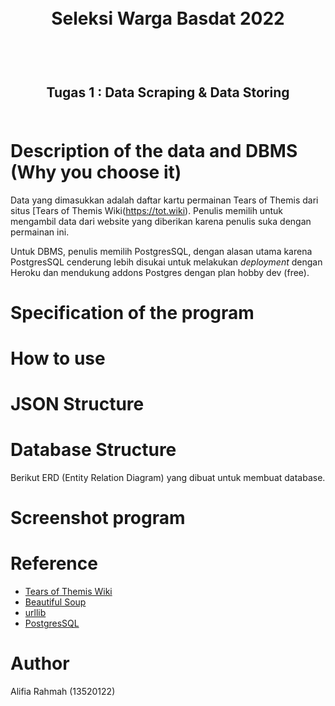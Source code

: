 <h1 align="center">
  <br>
  Seleksi Warga Basdat 2022
  <br>
  <br>
</h1>

<h2 align="center">
  <br>
  Tugas 1 : Data Scraping & Data Storing
  <br>
  <br>
</h2>

# Description of the data and DBMS (Why you choose it)
Data yang dimasukkan adalah daftar kartu permainan Tears of Themis dari situs [Tears of Themis Wiki(https://tot.wiki). Penulis memilih untuk mengambil data dari website yang diberikan karena penulis suka dengan permainan ini.

Untuk DBMS, penulis memilih PostgresSQL, dengan alasan utama karena PostgresSQL cenderung lebih disukai untuk melakukan *deployment* dengan Heroku dan mendukung addons Postgres dengan plan hobby dev (free).

# Specification of the program

# How to use

# JSON Structure

# Database Structure
Berikut ERD (Entity Relation Diagram) yang dibuat untuk membuat database.

# Screenshot program

# Reference
- [Tears of Themis Wiki](https://tot.wiki)
- [Beautiful Soup](https://www.crummy.com/software/BeautifulSoup/)
- [urllib](https://docs.python.org/3/library/urllib.html)
- [PostgresSQL](https://www.postgresql.org/)

# Author
Alifia Rahmah (13520122)